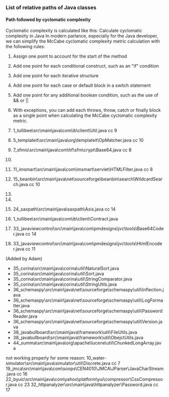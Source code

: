 ### List of relative paths of Java classes
#### Path followed by cyclomatic complexity
Cyclomatic complexity is calculated like this:
Calculate cyclomatic complexity in Java
In modern parlance, especially for the Java developer, we can simplify the McCabe cyclomatic complexity metric calculation with the following rules:

1. Assign one point to account for the start of the method
2. Add one point for each conditional construct, such as an "if" condition
3. Add one point for each iterative structure
4. Add one point for each case or default block in a switch statement
5. Add one point for any additional boolean condition, such as the use of && or ||
6. With exceptions, you can add each throws, throw, catch or finally block as a single point when calculating the McCabe cyclomatic complexity metric.


1. 1_tullibee\src\main\java\com\ib\client\Util.java cc 9
2. 5_templateit\src\main\java\org\templateit\OpMatcher.java cc 10
3. 7_sfmis\src\main\java\com\hf\sfm\crypt\Base64.java cc 8
4.  
5. 11_imsmart\src\main\java\com\imsmart\servlet\HTMLFilter.java cc 8
6. 15_beanbin\src\main\java\net\sourceforge\beanbin\search\WildcardSearch.java cc 10
7. 
8. 
9. 24_saxpath\src\main\java\saxpath\Axis.java cc 14
10. 1_tullibee\src\main\java\com\ib\client\Contract.java
11. 33_javaviewcontrol\src\main\java\com\pmdesigns\jvc\tools\Base64Coder.java cc 14
12. 33_javaviewcontrol\src\main\java\com\pmdesigns\jvc\tools\HtmlEncoder.java cc 11

(Added by Adam)
-	35_corina\src\main\java\corina\util\NaturalSort.java
-	35_corina\src\main\java\corina\util\Sort.java
-	35_corina\src\main\java\corina\util\StringComparator.java
-	35_corina\src\main\java\corina\util\StringUtils.java
-	36_schemaspy\src\main\java\net\sourceforge\schemaspy\util\Inflection.java
-	36_schemaspy\src\main\java\net\sourceforge\schemaspy\util\LogFormatter.java
-	36_schemaspy\src\main\java\net\sourceforge\schemaspy\util\PasswordReader.java
-	36_schemaspy\src\main\java\net\sourceforge\schemaspy\util\Version.java
-	38_javabullboard\src\main\java\framework\util\FileUtils.java
-	38_javabullboard\src\main\java\framework\util\ObejctUtils.java
-	44_summa\src\main\java\org\apache\lucene\util\ChunkedLongArray.java

not working properly for some reason:
10_water-simulator\src\main\java\simulator\util\Discrete.java cc 7
19_jmca\src\main\java\com\soops\CEN4010\JMCA\JParser\JavaCharStream.java cc 16
22_byuic\src\main\java\com\yahoo\platform\yui\compressor\CssCompressor.java cc 23
32_httpanalyzer\src\main\java\httpanalyzer\Password.java cc 17


